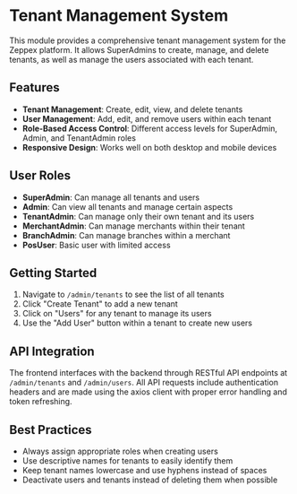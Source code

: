 # Tenant Management System

This module provides a comprehensive tenant management system for the Zeppex platform. It allows SuperAdmins to create, manage, and delete tenants, as well as manage the users associated with each tenant.

## Features

- **Tenant Management**: Create, edit, view, and delete tenants
- **User Management**: Add, edit, and remove users within each tenant
- **Role-Based Access Control**: Different access levels for SuperAdmin, Admin, and TenantAdmin roles
- **Responsive Design**: Works well on both desktop and mobile devices

## User Roles

- **SuperAdmin**: Can manage all tenants and users
- **Admin**: Can view all tenants and manage certain aspects
- **TenantAdmin**: Can manage only their own tenant and its users
- **MerchantAdmin**: Can manage merchants within their tenant
- **BranchAdmin**: Can manage branches within a merchant
- **PosUser**: Basic user with limited access

## Getting Started

1. Navigate to `/admin/tenants` to see the list of all tenants
2. Click "Create Tenant" to add a new tenant
3. Click on "Users" for any tenant to manage its users
4. Use the "Add User" button within a tenant to create new users

## API Integration

The frontend interfaces with the backend through RESTful API endpoints at `/admin/tenants` and `/admin/users`. All API requests include authentication headers and are made using the axios client with proper error handling and token refreshing.

## Best Practices

- Always assign appropriate roles when creating users
- Use descriptive names for tenants to easily identify them
- Keep tenant names lowercase and use hyphens instead of spaces
- Deactivate users and tenants instead of deleting them when possible
